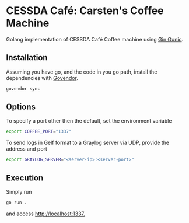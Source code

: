 # CESSDA Café: Carsten's Coffee Machine

Golang implementation of CESSDA Café Coffee machine using [Gin Gonic](https://github.com/gin-gonic/gin/).

## Installation

Assuming you have go, and the code in you go path,
install the dependencies with [Govendor](https://github.com/kardianos/govendor).

```bash
govendor sync
```

## Options

To specify a port other then the default, set the environment variable
```bash
export COFFEE_PORT="1337"
```

To send logs in Gelf format to a Graylog server via UDP, provide the address and port
```bash
export GRAYLOG_SERVER="<server-ip>:<server-port>"
```


## Execution

Simply run

```bash
go run .
```

and access <http://localhost:1337.>

